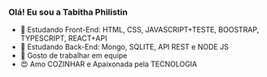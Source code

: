 ### Olá! Eu sou a Tabitha Philistin

- 🌱 Estudando Front-End: HTML, CSS, JAVASCRIPT+TESTE, BOOSTRAP, TYPESCRIPT, REACT+API
- 🌱 Estudando Back-End: Mongo, SQLITE, API REST e NODE JS
- 👯 Gosto de trabalhar em equipe
- 😍 Amo COZINHAR e Apaixonada pela TECNOLOGIA

